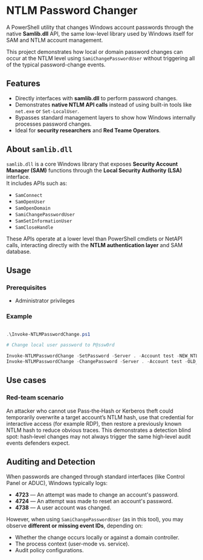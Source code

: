 # NTLM Password Changer

A PowerShell utility that changes Windows account passwords through the native **Samlib.dll** API, the same low-level library used by Windows itself for SAM and NTLM account management.

This project demonstrates how local or domain password changes can occur at the NTLM level using `SamiChangePasswordUser` without triggering all of the typical password-change events.


## Features
- Directly interfaces with **samlib.dll** to perform password changes.
- Demonstrates **native NTLM API calls** instead of using built-in tools like `net.exe` or `Set-LocalUser`.
- Bypasses standard management layers to show how Windows internally processes password changes.
- Ideal for **security researchers** and **Red Teame Operators**.


## About `samlib.dll`
`samlib.dll` is a core Windows library that exposes **Security Account Manager (SAM)** functions through the **Local Security Authority (LSA)** interface.  
It includes APIs such as:
- `SamConnect`
- `SamOpenUser`
- `SamOpenDomain`
- `SamiChangePasswordUser`
- `SamSetInformationUser`
- `SamCloseHandle`

These APIs operate at a lower level than PowerShell cmdlets or NetAPI calls, interacting directly with the **NTLM authentication layer** and SAM database.



## Usage

### Prerequisites
- Administrator privileges

### Example
```powershell

.\Invoke-NTLMPasswordChange.ps1

# Change local user password to P@ssw0rd

Invoke-NTLMPasswordChange -SetPassword -Server . -Account test -NEW_NTLM E19CCF75EE54E06B06A5907AF13CEF42 -Verbose
Invoke-NTLMPasswordChange -ChangePassword -Server . -Account test -OLD_NTLM 32ED87BDB5FDC5E9CBA88547376818D4 -NEW_NTLM E19CCF75EE54E06B06A5907AF13CEF42 -Verbose
```



## Use cases

### Red‑team scenario
An attacker who cannot use Pass‑the‑Hash or Kerberos theft could temporarily overwrite a target account’s NTLM hash, use that credential for interactive access (for example RDP), then restore a previously known NTLM hash to reduce obvious traces. This demonstrates a detection blind spot: hash‑level changes may not always trigger the same high‑level audit events defenders expect.




## Auditing and Detection
When passwords are changed through standard interfaces (like Control Panel or ADUC), Windows typically logs:
- **4723** — An attempt was made to change an account's password.
- **4724** — An attempt was made to reset an account's password.
- **4738** — A user account was changed.

However, when using `SamiChangePasswordUser` (as in this tool), you may observe **different or missing event IDs**, depending on:
- Whether the change occurs locally or against a domain controller.
- The process context (user-mode vs. service).
- Audit policy configurations.





